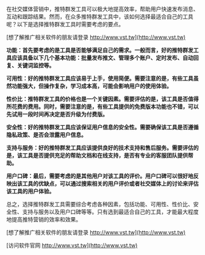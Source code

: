 在社交媒体营销中，推特群发工具可以极大地提高效率，帮助用户快速发布消息、互动和跟踪结果。然而，在众多推特群发工具中，该如何选择最适合自己的工具呢？以下是选择推特群发工具时需要考虑的要点。

[想了解推广相关软件的朋友请登录 http://www.vst.tw](http://www.vst.tw)

**功能：首先要考虑的是工具是否能够满足自己的需求。一般而言，好的推特群发工具应该具备以下几个基本功能：批量发布推文、管理多个账户、定时发布、自动回复、关键词监控等。**

**可用性：好的推特群发工具应该易于上手，使用简便。需要注意的是，有些工具虽然功能强大，但操作复杂，学习成本高，可能会影响用户的使用体验。**

**性价比：推特群发工具的价格也是一个关键因素。需要评估的是，该工具是否值得所花费的费用。同时，需要注意的是，有些工具提供的免费版本功能也不错，可以先试用一段时间再决定是否升级为付费版。**

**安全性：好的推特群发工具应该保证用户信息的安全性。需要确保该工具是否遵循隐私政策、是否会泄露用户信息。**

**支持与服务：好的推特群发工具应该提供良好的技术支持和售后服务。需要评估的是，该工具是否提供充足的帮助文档和在线支持，是否有专业的客服团队提供帮助。**

**用户口碑：最后，需要考虑的是其他用户对该工具的评价。用户口碑可以很好地反映出该工具的优缺点，可以通过搜索相关的用户评价或者社交媒体上的讨论来评估该工具的用户体验。**

总之，选择推特群发工具需要综合考虑各种因素，包括功能、可用性、性价比、安全性、支持与服务以及用户口碑等等。只有选到最适合自己的工具，才能最大程度地提高推特营销的效率和效果。

[想了解推广相关软件的朋友请登录 http://www.vst.tw](http://www.vst.tw)


[访问软件官网 http://www.vst.tw](http://www.vst.tw)
